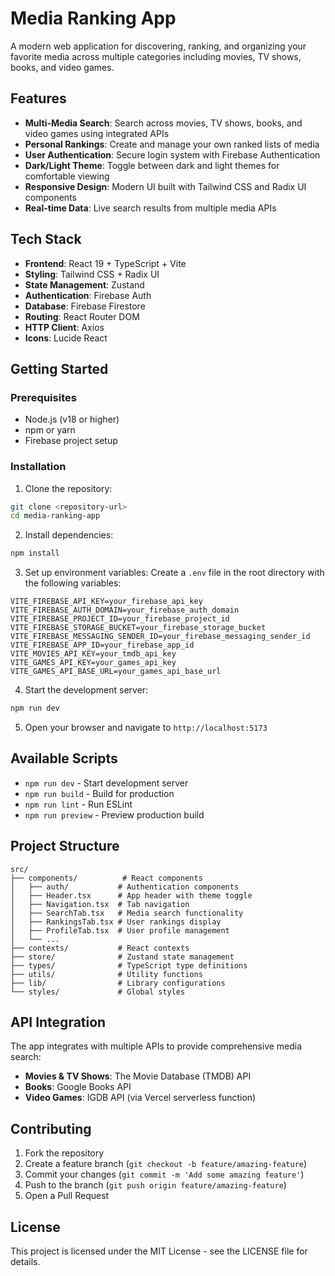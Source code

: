 # Media Ranking App

A modern web application for discovering, ranking, and organizing your favorite media across multiple categories including movies, TV shows, books, and video games.

## Features

- **Multi-Media Search**: Search across movies, TV shows, books, and video games using integrated APIs
- **Personal Rankings**: Create and manage your own ranked lists of media
- **User Authentication**: Secure login system with Firebase Authentication
- **Dark/Light Theme**: Toggle between dark and light themes for comfortable viewing
- **Responsive Design**: Modern UI built with Tailwind CSS and Radix UI components
- **Real-time Data**: Live search results from multiple media APIs

## Tech Stack

- **Frontend**: React 19 + TypeScript + Vite
- **Styling**: Tailwind CSS + Radix UI
- **State Management**: Zustand
- **Authentication**: Firebase Auth
- **Database**: Firebase Firestore
- **Routing**: React Router DOM
- **HTTP Client**: Axios
- **Icons**: Lucide React

## Getting Started

### Prerequisites

- Node.js (v18 or higher)
- npm or yarn
- Firebase project setup

### Installation

1. Clone the repository:

```bash
git clone <repository-url>
cd media-ranking-app
```

2. Install dependencies:

```bash
npm install
```

3. Set up environment variables:
   Create a `.env` file in the root directory with the following variables:

```env
VITE_FIREBASE_API_KEY=your_firebase_api_key
VITE_FIREBASE_AUTH_DOMAIN=your_firebase_auth_domain
VITE_FIREBASE_PROJECT_ID=your_firebase_project_id
VITE_FIREBASE_STORAGE_BUCKET=your_firebase_storage_bucket
VITE_FIREBASE_MESSAGING_SENDER_ID=your_firebase_messaging_sender_id
VITE_FIREBASE_APP_ID=your_firebase_app_id
VITE_MOVIES_API_KEY=your_tmdb_api_key
VITE_GAMES_API_KEY=your_games_api_key
VITE_GAMES_API_BASE_URL=your_games_api_base_url
```

4. Start the development server:

```bash
npm run dev
```

5. Open your browser and navigate to `http://localhost:5173`

## Available Scripts

- `npm run dev` - Start development server
- `npm run build` - Build for production
- `npm run lint` - Run ESLint
- `npm run preview` - Preview production build

## Project Structure

```
src/
├── components/          # React components
│   ├── auth/           # Authentication components
│   ├── Header.tsx      # App header with theme toggle
│   ├── Navigation.tsx  # Tab navigation
│   ├── SearchTab.tsx   # Media search functionality
│   ├── RankingsTab.tsx # User rankings display
│   ├── ProfileTab.tsx  # User profile management
│   └── ...
├── contexts/           # React contexts
├── store/              # Zustand state management
├── types/              # TypeScript type definitions
├── utils/              # Utility functions
├── lib/                # Library configurations
└── styles/             # Global styles
```

## API Integration

The app integrates with multiple APIs to provide comprehensive media search:

- **Movies & TV Shows**: The Movie Database (TMDB) API
- **Books**: Google Books API
- **Video Games**: IGDB API (via Vercel serverless function)

## Contributing

1. Fork the repository
2. Create a feature branch (`git checkout -b feature/amazing-feature`)
3. Commit your changes (`git commit -m 'Add some amazing feature'`)
4. Push to the branch (`git push origin feature/amazing-feature`)
5. Open a Pull Request

## License

This project is licensed under the MIT License - see the LICENSE file for details.
